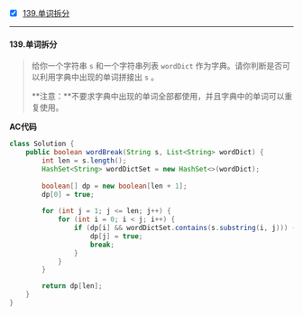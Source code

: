- [x] [139.单词拆分](https://leetcode.cn/problems/word-break/)

----

#### 139.单词拆分

>给你一个字符串 `s` 和一个字符串列表 `wordDict` 作为字典。请你判断是否可以利用字典中出现的单词拼接出 `s` 。
>
>**注意：**不要求字典中出现的单词全部都使用，并且字典中的单词可以重复使用。

**AC代码**

```java
class Solution {
    public boolean wordBreak(String s, List<String> wordDict) {
        int len = s.length();
      	HashSet<String> wordDictSet = new HashSet<>(wordDict);
      
        boolean[] dp = new boolean[len + 1];
        dp[0] = true;
        
        for (int j = 1; j <= len; j++) {
            for (int i = 0; i < j; i++) {
                if (dp[i] && wordDictSet.contains(s.substring(i, j))) {
                    dp[j] = true;
                    break;
                }
            }
        }

        return dp[len];
    }
}
```

